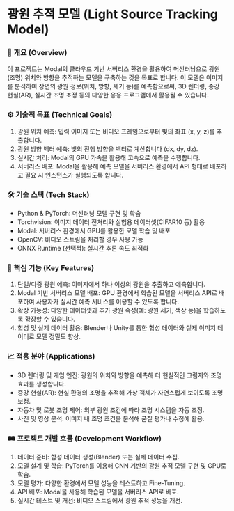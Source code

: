 # 광원 추적 모델 (Light Source Tracking Model)

### 📌 개요 (Overview)

이 프로젝트는 Modal의 클라우드 기반 서버리스 환경을 활용하여 머신러닝으로 광원(조명) 위치와 방향을 추적하는 모델을 구축하는 것을 목표로 합니다. 이 모델은 이미지를 분석하여 장면의 광원 정보(위치, 방향, 세기 등)를 예측함으로써, 3D 렌더링, 증강 현실(AR), 실시간 조명 조정 등의 다양한 응용 프로그램에서 활용될 수 있습니다.

### ⚙️ 기술적 목표 (Technical Goals)

1.	광원 위치 예측: 입력 이미지 또는 비디오 프레임으로부터 빛의 좌표 (x, y, z)를 추출합니다.
2.	광원 방향 벡터 예측: 빛의 진행 방향을 벡터로 계산합니다 (dx, dy, dz).
3.	실시간 처리: Modal의 GPU 가속을 활용해 고속으로 예측을 수행합니다.
4.	서버리스 배포: Modal을 활용해 예측 모델을 서버리스 환경에서 API 형태로 배포하고 필요 시 인스턴스가 실행되도록 합니다.

### 🛠️ 기술 스택 (Tech Stack)

-	Python & PyTorch: 머신러닝 모델 구현 및 학습
-	Torchvision: 이미지 데이터 전처리와 실험용 데이터셋(CIFAR10 등) 활용
-	Modal: 서버리스 환경에서 GPU를 활용한 모델 학습 및 배포
-	OpenCV: 비디오 스트림을 처리할 경우 사용 가능
-	ONNX Runtime (선택적): 실시간 추론 속도 최적화

### 🎯 핵심 기능 (Key Features)

1.	단일/다중 광원 예측: 이미지에서 하나 이상의 광원을 추출하고 예측합니다.
2.	Modal 기반 서버리스 모델 배포: GPU 환경에서 학습된 모델을 서버리스 API로 배포하여 사용자가 실시간 예측 서비스를 이용할 수 있도록 합니다.
3.	확장 가능성: 다양한 데이터셋과 추가 광원 속성(예: 광원 세기, 색상 등)을 학습하도록 확장할 수 있습니다.
4.	합성 및 실제 데이터 활용: Blender나 Unity를 통한 합성 데이터와 실제 이미지 데이터로 모델 정밀도 향상.

### 📈 적용 분야 (Applications)

-	3D 렌더링 및 게임 엔진: 광원의 위치와 방향을 예측해 더 현실적인 그림자와 조명 효과를 생성합니다.
-	증강 현실(AR): 현실 환경의 조명을 추적해 가상 객체가 자연스럽게 보이도록 조명 보정.
-	자동차 및 로봇 조명 제어: 외부 광원 조건에 따라 조명 시스템을 자동 조정.
-	사진 및 영상 분석: 이미지 내 조명 조건을 분석해 품질 평가나 수정에 활용.

### 🛤️ 프로젝트 개발 흐름 (Development Workflow)

1.	데이터 준비: 합성 데이터 생성(Blender) 또는 실제 데이터 수집.
2.	모델 설계 및 학습: PyTorch를 이용해 CNN 기반의 광원 추적 모델 구현 및 GPU로 학습.
3.	모델 평가: 다양한 환경에서 모델 성능을 테스트하고 Fine-Tuning.
4.	API 배포: Modal을 사용해 학습된 모델을 서버리스 API로 배포.
5.	실시간 테스트 및 개선: 비디오 스트림에서 광원 추적 성능을 개선.
